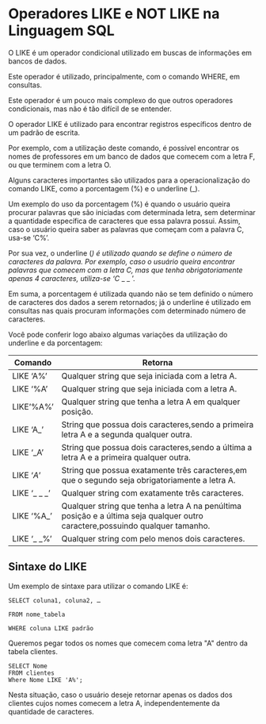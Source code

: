 # Operadores LIKE e NOT LIKE na Linguagem SQL

O LIKE é um operador condicional utilizado em buscas de informações em bancos de dados.

Este operador é utilizado, principalmente, com o comando WHERE, em consultas.

Este operador é um pouco mais complexo do que outros operadores condicionais, mas não é tão difícil de se entender.

O operador LIKE é utilizado para encontrar registros específicos dentro de um padrão de escrita. 

Por exemplo, com a utilização deste comando, é possível encontrar os nomes de professores em um banco de dados que comecem com a letra F, ou que terminem com a letra O.

Alguns caracteres importantes são utilizados para a operacionalização do comando LIKE, como a porcentagem (%) e o underline (_).

Um exemplo do uso da porcentagem (%) é quando o usuário queira procurar palavras que são iniciadas com determinada letra, sem determinar a quantidade específica de caracteres que essa palavra possui. Assim, caso o usuário queira saber as palavras que começam com a palavra C, usa-se ‘C%’.

Por sua vez, o underline (_) é utilizado quando se define o número de caracteres da palavra. Por exemplo, caso o usuário queira encontrar palavras que comecem com a letra C, mas que tenha obrigatoriamente apenas 4 caracteres, utiliza-se ‘C_ _ _ ’.

Em suma, a porcentagem é utilizada quando não se tem definido o número de caracteres dos dados a serem retornados; já o underline é utilizado em consultas nas quais procuram informações com determinado número de caracteres.

Você pode conferir logo abaixo algumas variações da utilização do underline e da porcentagem:


| Comando | Retorna |
|--------|---------------|
| LIKE ‘A%’	| Qualquer string que seja iniciada com a letra A.|
| LIKE ‘%A’	| Qualquer string que seja iniciada com a letra A.|
| LIKE’%A%’	| Qualquer string que tenha a letra A em qualquer posição.|
| LIKE ‘A_’	| String que possua dois caracteres,sendo a primeira letra A e a segunda qualquer outra.|
| LIKE ‘_A’	| String que possua dois caracteres,sendo a última a letra A e a primeira qualquer outra.|
| LIKE ‘_A_’	| String que possua exatamente três caracteres,em que o segundo seja obrigatoriamente a letra A.|
| LIKE ‘_ _ _’	| Qualquer string com exatamente três caracteres.|
| LIKE ‘%A_’	| Qualquer string que tenha a letra A na penúltima posição e a última seja qualquer outro caractere,possuindo qualquer tamanho.|
| LIKE ‘_ _%’	| Qualquer string com pelo menos dois caracteres.|

## Sintaxe do LIKE

Um exemplo de sintaxe para utilizar o comando LIKE é:

    SELECT coluna1, coluna2, …

    FROM nome_tabela

    WHERE coluna LIKE padrão

Queremos pegar todos os nomes que comecem coma letra "A" dentro da tabela clientes.

    SELECT Nome
    FROM clientes
    Where Nome LIKE 'A%';

Nesta situação, caso o usuário deseje retornar apenas os dados dos clientes cujos nomes comecem a letra A, independentemente da quantidade de caracteres.

